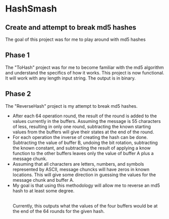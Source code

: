 # HashSmash
<h2>Create and attempt to break md5 hashes</h2>
<p>The goal of this project was for me to play around with md5 hashes</p>

<h2>Phase 1</h2>
<p>The "ToHash" project was for me to become familiar with the md5 algorithm and understand the specifics of how it works. This project is now functional. It will work with any length input string. The output is in binary.</p>

<h2>Phase 2</h2>
<p>The "ReverseHash" project is my attempt to break md5 hashes.</p>
<ul>
<li>After each 64 operation round, the result of the round is added to the values currently in the buffers. Assuming the message is 55 characters of less, resulting in only one round, subtracting the known starting values from the buffers will give their states at the end of the round.</li>
<li>For each operation the inverse of creating the hash can be done. Subtracting the value of buffer B, undoing the bit rotation, subtracting the known constant, and subtracting the result of applying a know function to the other buffers leaves only the value of buffer A plus a message chunk.</li>
<li>Assuming that all characters are letters, numbers, and symbols represented by ASCII, message chuncks will have zeros in known locations. This will give some direction in guessing the values for the message chunk and buffer A.</li>
<li>My goal is that using this methodology will allow me to reverse an md5 hash to at least some degree.</li>
<br>
<p>Currently, this outputs what the values of the four buffers would be at the end of the 64 rounds for the given hash.</p>
</ul>
